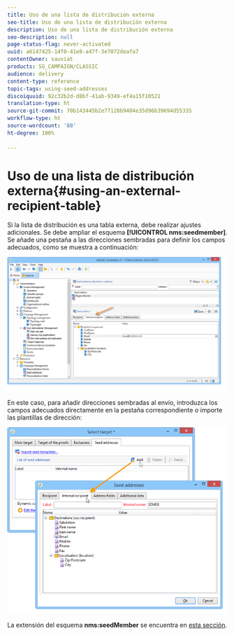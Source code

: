 ```yaml
---
title: Uso de una lista de distribución externa
seo-title: Uso de una lista de distribución externa
description: Uso de una lista de distribución externa
seo-description: null
page-status-flag: never-activated
uuid: a6147425-14f0-41e8-a47f-3e7072deafa7
contentOwner: sauviat
products: SG_CAMPAIGN/CLASSIC
audience: delivery
content-type: reference
topic-tags: using-seed-addresses
discoiquuid: 92c32b2d-d8bf-41ab-9349-ef4a15f10521
translation-type: ht
source-git-commit: 70b143445b2e77128b9404e35d96b39694d55335
workflow-type: ht
source-wordcount: '88'
ht-degree: 100%

---
```



# Uso de una lista de distribución externa{#using-an-external-recipient-table}

Si la lista de distribución es una tabla externa, debe realizar ajustes adicionales. Se debe ampliar el esquema **[!UICONTROL nms:seedmember]**. Se añade una pestaña a las direcciones sembradas para definir los campos adecuados, como se muestra a continuación:

![](assets/s_ncs_user_seedlist_new_tab.png)

En este caso, para añadir direcciones sembradas al envío, introduzca los campos adecuados directamente en la pestaña correspondiente o importe las plantillas de dirección:

![](assets/s_ncs_user_seedlist_add_new_tab.png)

La extensión del esquema **nms:seedMember** se encuentra en [esta sección](../../configuration/using/seed-addresses.md).
